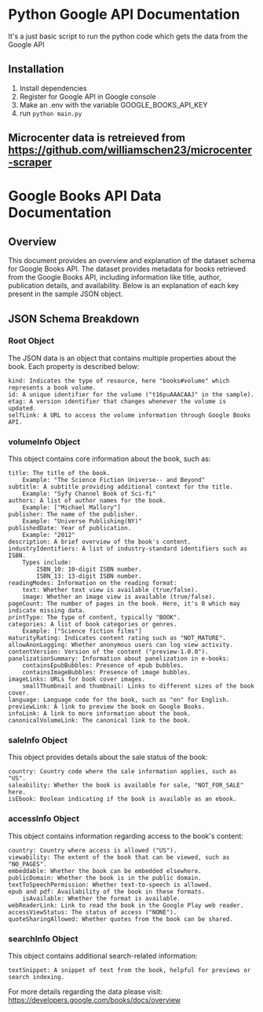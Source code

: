 # Python Google API Documentation
It's a just basic script to run the python code which gets the data from the Google API 

## Installation
1. Install dependencies
2. Register for Google API in Google console 
3. Make an .env with the variable GOOGLE_BOOKS_API_KEY
2. run `python main.py` 

## Microcenter data is retreieved from https://github.com/williamschen23/microcenter-scraper


# Google Books API Data Documentation
## Overview

This document provides an overview and explanation of the dataset schema for Google Books API. The dataset provides metadata for books retrieved from the Google Books API, including information like title, author, publication details, and availability. Below is an explanation of each key present in the sample JSON object.
## JSON Schema Breakdown
### Root Object

The JSON data is an object that contains multiple properties about the book. Each property is described below:

    kind: Indicates the type of resource, here "books#volume" which represents a book volume.
    id: A unique identifier for the volume ("t16puAAACAAJ" in the sample).
    etag: A version identifier that changes whenever the volume is updated.
    selfLink: A URL to access the volume information through Google Books API.

### volumeInfo Object

This object contains core information about the book, such as:

    title: The title of the book.
        Example: "The Science Fiction Universe-- and Beyond"
    subtitle: A subtitle providing additional context for the title.
        Example: "Syfy Channel Book of Sci-fi"
    authors: A list of author names for the book.
        Example: ["Michael Mallory"]
    publisher: The name of the publisher.
        Example: "Universe Publishing(NY)"
    publishedDate: Year of publication.
        Example: "2012"
    description: A brief overview of the book's content.
    industryIdentifiers: A list of industry-standard identifiers such as ISBN.
        Types include:
            ISBN_10: 10-digit ISBN number.
            ISBN_13: 13-digit ISBN number.
    readingModes: Information on the reading format:
        text: Whether text view is available (true/false).
        image: Whether an image view is available (true/false).
    pageCount: The number of pages in the book. Here, it's 0 which may indicate missing data.
    printType: The type of content, typically "BOOK".
    categories: A list of book categories or genres.
        Example: ["Science fiction films"]
    maturityRating: Indicates content rating such as "NOT_MATURE".
    allowAnonLogging: Whether anonymous users can log view activity.
    contentVersion: Version of the content ("preview-1.0.0").
    panelizationSummary: Information about panelization in e-books:
        containsEpubBubbles: Presence of epub bubbles.
        containsImageBubbles: Presence of image bubbles.
    imageLinks: URLs for book cover images.
        smallThumbnail and thumbnail: Links to different sizes of the book cover.
    language: Language code for the book, such as "en" for English.
    previewLink: A link to preview the book on Google Books.
    infoLink: A link to more information about the book.
    canonicalVolumeLink: The canonical link to the book.

### saleInfo Object

This object provides details about the sale status of the book:

    country: Country code where the sale information applies, such as "US".
    saleability: Whether the book is available for sale, "NOT_FOR_SALE" here.
    isEbook: Boolean indicating if the book is available as an ebook.

### accessInfo Object

This object contains information regarding access to the book's content:

    country: Country where access is allowed ("US").
    viewability: The extent of the book that can be viewed, such as "NO_PAGES".
    embeddable: Whether the book can be embedded elsewhere.
    publicDomain: Whether the book is in the public domain.
    textToSpeechPermission: Whether text-to-speech is allowed.
    epub and pdf: Availability of the book in these formats.
        isAvailable: Whether the format is available.
    webReaderLink: Link to read the book in the Google Play web reader.
    accessViewStatus: The status of access ("NONE").
    quoteSharingAllowed: Whether quotes from the book can be shared.

### searchInfo Object

This object contains additional search-related information:

    textSnippet: A snippet of text from the book, helpful for previews or search indexing.

For more details regarding the data please visit: https://developers.google.com/books/docs/overview